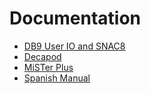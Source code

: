 # Documentation

* [DB9 User IO and SNAC8](db9-user-io-and-snac8.md)
* [Decapod](decapod.md)
* [MiSTer Plus](mister-plus.md)
* [Spanish Manual](https://github.com/antoniovillena/MiSTer_DB9/blob/main/mister-plus/MiSTerPLUS_Spanish.pdf)
